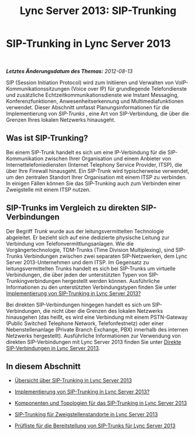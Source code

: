﻿---
title: 'Lync Server 2013: SIP-Trunking'
TOCTitle: SIP-Trunking
ms:assetid: 7c586401-d0e5-4017-b3e1-fe5e7f8fc6db
ms:mtpsurl: https://technet.microsoft.com/de-de/library/Gg398619(v=OCS.15)
ms:contentKeyID: 49294524
ms.date: 05/19/2016
mtps_version: v=OCS.15
ms.translationtype: HT
---

# SIP-Trunking in Lync Server 2013

 

_**Letztes Änderungsdatum des Themas:** 2012-08-13_

SIP (Session Initiation Protocol) wird zum Initiieren und Verwalten von VoIP-Kommunikationssitzungen (Voice over IP) für grundlegende Telefondienste und zusätzliche Echtzeitkommunikationsdienste wie Instant Messaging, Konferenzfunktionen, Anwesenheitserkennung und Multimediafunktionen verwendet. Dieser Abschnitt umfasst Planungsinformationen für die Implementierung von *SIP-Trunks* , eine Art von SIP-Verbindung, die über die Grenzen Ihres lokalen Netzwerks hinausgeht.

## Was ist SIP-Trunking?

Bei einem SIP-Trunk handelt es sich um eine IP-Verbindung für die SIP-Kommunikation zwischen Ihrer Organisation und einem Anbieter von Internettelefoniediensten (Internet Telephony Service Provider, ITSP), die über Ihre Firewall hinausgeht. Ein SIP-Trunk wird typischerweise verwendet, um den zentralen Standort Ihrer Organisation mit einem ITSP zu verbinden. In einigen Fällen können Sie das SIP-Trunking auch zum Verbinden einer Zweigstelle mit einem ITSP nutzen.

## SIP-Trunks im Vergleich zu direkten SIP-Verbindungen

Der Begriff *Trunk* wurde aus der leitungsvermittelten Technologie abgeleitet. Er bezieht sich auf eine dedizierte physische Leitung zur Verbindung von Telefonvermittlungsanlagen. Wie die Vorgängertechnologie, TDM-Trunks (Time Division Multiplexing), sind SIP-Trunks Verbindungen zwischen zwei separaten SIP-Netzwerken, dem Lync Server 2013-Unternehmen und dem ITSP. Im Gegensatz zu leitungsvermittelten Trunks handelt es sich bei SIP-Trunks um virtuelle Verbindungen, die über jeden der unterstützten Typen von SIP-Trunkingverbindungen hergestellt werden können. Ausführliche Informationen zu den unterstützten Verbindungstypen finden Sie unter [Implementierung von SIP-Trunking in Lync Server 2013?](lync-server-2013-how-do-i-implement-sip-trunking.md)

Bei direkten SIP-Verbindungen hingegen handelt es sich um SIP-Verbindungen, die nicht über die Grenzen des lokalen Netzwerks hinausgehen (das heißt, es wird eine Verbindung mit einem PSTN-Gateway (Public Switched Telephone Network, Telefonfestnetz) oder einer Nebenstellenanlage (Private Branch Exchange, PBX) innerhalb des internen Netzwerks hergestellt). Ausführliche Informationen zur Verwendung von direkten SIP-Verbindungen mit Lync Server 2013 finden Sie unter [Direkte SIP-Verbindungen in Lync Server 2013](lync-server-2013-direct-sip-connections.md).

## In diesem Abschnitt

  - [Übersicht über SIP-Trunking in Lync Server 2013](lync-server-2013-overview-of-sip-trunking.md)

  - [Implementierung von SIP-Trunking in Lync Server 2013?](lync-server-2013-how-do-i-implement-sip-trunking.md)

  - [Komponenten und Topologien für das SIP-Trunking in Lync Server 2013](lync-server-2013-components-and-topologies-for-sip-trunking.md)

  - [SIP-Trunking für Zweigstellenstandorte in Lync Server 2013](lync-server-2013-branch-site-sip-trunking.md)

  - [Prüfliste für die Bereitstellung von SIP-Trunks für Lync Server 2013](lync-server-2013-sip-trunk-deployment-checklist.md)

